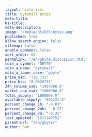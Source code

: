 ```yaml
---
layout: historical
title: Byteball Bytes
meta-title: 
h1-title: 
meta-description: 
image: "/media/351835/bytes.png"
published: true
allow_search_engine: false
sitemap: false
enable_comment: false
sort_order: 63
permalink: "/en/gbyte/discussion.html"
coin_a_symbol: "GBYTE"
coin_a_name: "Byteball"
coin_a_lower_case: "gbyte"
price_usd: "738.735"
price_btc: "0.0628731"
24h_volume_usd: "1957860.0"
market_cap_usd: "1000000.0"
total_supply: "1000000.0"
available_supply: "645222.0"
percent_change_1h: "-0.01"
percent_change_24h: "-0.27"
percent_change_7d: "-0.25"
last_updated: "1517140752"
parent-url: "/en/gbyte/"
author: Sam
---
```


